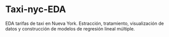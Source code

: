 # Taxi-nyc-EDA
EDA tarifas de taxi en Nueva York. Estracción, tratamiento, visualización de datos y construcción de modelos de regresión lineal múltiple.
